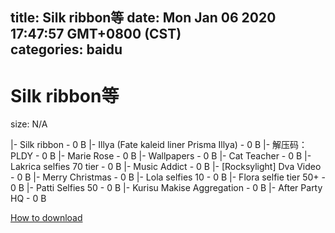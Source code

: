 
title: Silk ribbon等
date: Mon Jan 06 2020 17:47:57 GMT+0800 (CST)    
categories: baidu
---

# Silk ribbon等
size: N/A
 
 
|- Silk ribbon - 0 B
|- Illya (Fate kaleid liner Prisma Illya) - 0 B
|- 解压码：PLDY - 0 B
|- Marie Rose - 0 B
|- Wallpapers - 0 B
|- Cat Teacher - 0 B
|- Lakrica selfies 70 tier - 0 B
|- Music Addict - 0 B
|- [Rocksylight] Dva Video - 0 B
|- Merry Christmas - 0 B
|- Lola selfies 10 - 0 B
|- Flora selfie tier 50+ - 0 B
|- Patti Selfies 50 - 0 B
|- Kurisu Makise Aggregation - 0 B
|- After Party HQ - 0 B

[How to download](https://bpcam.bemobtrk.com/go/2ceec3aa-1ca2-46d6-b9ff-aaa5c184517c?jno=4069)